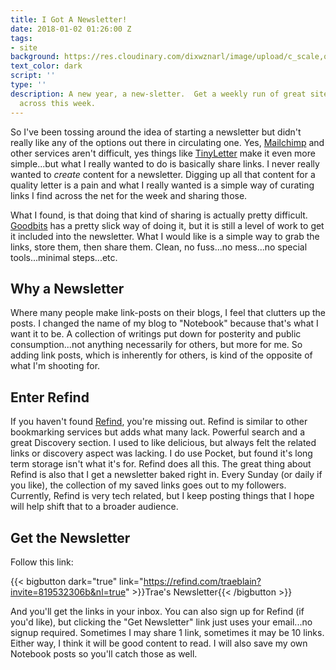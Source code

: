 ```yaml
---
title: I Got A Newsletter!
date: 2018-01-02 01:26:00 Z
tags:
- site
background: https://res.cloudinary.com/dixwznarl/image/upload/c_scale,q_auto:eco,w_2048/notebook/newspaper-stack.jpg
text_color: dark
script: ''
type: ''
description: A new year, a new-sletter.  Get a weekly run of great sites I've stumbled
  across this week.
---
```


So I've been tossing around the idea of starting a newsletter but didn't really like any of the options out there in circulating one.  Yes, [Mailchimp](https://mailchimp.com/) and other services aren't difficult, yes things like [TinyLetter](https://tinyletter.com/) make it even more simple...but what I really wanted to do is basically share links.  I never really wanted to _create_ content for a newsletter.  Digging up all that content for a quality letter is a pain and what I really wanted is a simple way of curating links I find across the net for the week and sharing those.

What I found, is that doing that kind of sharing is actually pretty difficult.  [Goodbits](https://goodbits.io/) has a pretty slick way of doing it, but it is still a level of work to get it included into the newsletter.  What I would like is a simple way to grab the links, store them, then share them.  Clean, no fuss...no mess...no special tools...minimal steps...etc.

## Why a Newsletter

Where many people make link-posts on their blogs, I feel that clutters up the posts.  I changed the name of my blog to "Notebook" because that's what I want it to be.  A collection of writings put down for posterity and public consumption...not anything necessarily for others, but more for me.  So adding link posts, which is inherently for others, is kind of the opposite of what I'm shooting for.

## Enter Refind

If you haven't found [Refind](https://refind.com/traeblain?invite=819532306b), you're missing out.  Refind is similar to other bookmarking services but adds what many lack.  Powerful search and a great Discovery section.  I used to like delicious, but always felt the related links or discovery aspect was lacking.  I do use Pocket, but found it's long term storage isn't what it's for.  Refind does all this.  The great thing about Refind is also that I get a newsletter baked right in.  Every Sunday (or daily if you like), the collection of my saved links goes out to my followers.  Currently, Refind is very tech related, but I keep posting things that I hope will help shift that to a broader audience.

## Get the Newsletter

Follow this link:

{{< bigbutton dark="true" link="https://refind.com/traeblain?invite=819532306b&nl=true" >}}Trae's Newsletter{{< /bigbutton >}}

And you'll get the links in your inbox.  You can also sign up for Refind (if you'd like), but clicking the "Get Newsletter" link just uses your email...no signup required.  Sometimes I may share 1 link, sometimes it may be 10 links.  Either way, I think it will be good content to read.  I will also save my own Notebook posts so you'll catch those as well.